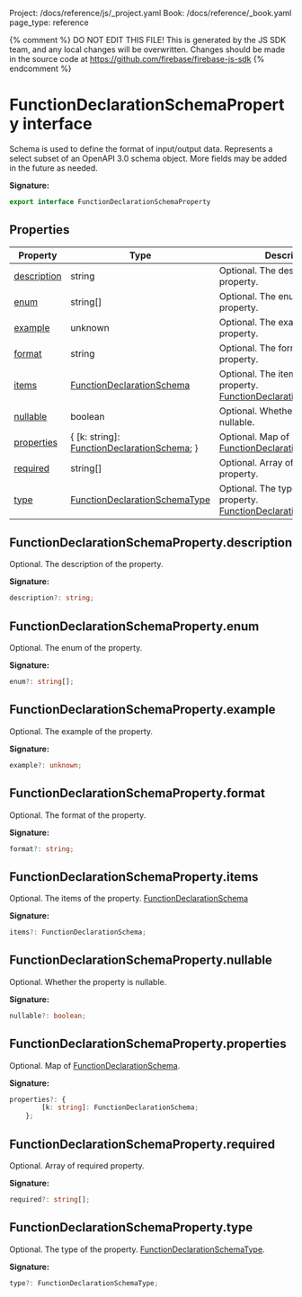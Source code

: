 Project: /docs/reference/js/_project.yaml
Book: /docs/reference/_book.yaml
page_type: reference

{% comment %}
DO NOT EDIT THIS FILE!
This is generated by the JS SDK team, and any local changes will be
overwritten. Changes should be made in the source code at
https://github.com/firebase/firebase-js-sdk
{% endcomment %}

# FunctionDeclarationSchemaProperty interface
Schema is used to define the format of input/output data. Represents a select subset of an OpenAPI 3.0 schema object. More fields may be added in the future as needed.

<b>Signature:</b>

```typescript
export interface FunctionDeclarationSchemaProperty 
```

## Properties

|  Property | Type | Description |
|  --- | --- | --- |
|  [description](./vertexai-preview.functiondeclarationschemaproperty.md#functiondeclarationschemapropertydescription) | string | Optional. The description of the property. |
|  [enum](./vertexai-preview.functiondeclarationschemaproperty.md#functiondeclarationschemapropertyenum) | string\[\] | Optional. The enum of the property. |
|  [example](./vertexai-preview.functiondeclarationschemaproperty.md#functiondeclarationschemapropertyexample) | unknown | Optional. The example of the property. |
|  [format](./vertexai-preview.functiondeclarationschemaproperty.md#functiondeclarationschemapropertyformat) | string | Optional. The format of the property. |
|  [items](./vertexai-preview.functiondeclarationschemaproperty.md#functiondeclarationschemapropertyitems) | [FunctionDeclarationSchema](./vertexai-preview.functiondeclarationschema.md#functiondeclarationschema_interface) | Optional. The items of the property. [FunctionDeclarationSchema](./vertexai-preview.functiondeclarationschema.md#functiondeclarationschema_interface) |
|  [nullable](./vertexai-preview.functiondeclarationschemaproperty.md#functiondeclarationschemapropertynullable) | boolean | Optional. Whether the property is nullable. |
|  [properties](./vertexai-preview.functiondeclarationschemaproperty.md#functiondeclarationschemapropertyproperties) | { \[k: string\]: [FunctionDeclarationSchema](./vertexai-preview.functiondeclarationschema.md#functiondeclarationschema_interface)<!-- -->; } | Optional. Map of [FunctionDeclarationSchema](./vertexai-preview.functiondeclarationschema.md#functiondeclarationschema_interface)<!-- -->. |
|  [required](./vertexai-preview.functiondeclarationschemaproperty.md#functiondeclarationschemapropertyrequired) | string\[\] | Optional. Array of required property. |
|  [type](./vertexai-preview.functiondeclarationschemaproperty.md#functiondeclarationschemapropertytype) | [FunctionDeclarationSchemaType](./vertexai-preview.md#functiondeclarationschematype) | Optional. The type of the property. [FunctionDeclarationSchemaType](./vertexai-preview.md#functiondeclarationschematype)<!-- -->. |

## FunctionDeclarationSchemaProperty.description

Optional. The description of the property.

<b>Signature:</b>

```typescript
description?: string;
```

## FunctionDeclarationSchemaProperty.enum

Optional. The enum of the property.

<b>Signature:</b>

```typescript
enum?: string[];
```

## FunctionDeclarationSchemaProperty.example

Optional. The example of the property.

<b>Signature:</b>

```typescript
example?: unknown;
```

## FunctionDeclarationSchemaProperty.format

Optional. The format of the property.

<b>Signature:</b>

```typescript
format?: string;
```

## FunctionDeclarationSchemaProperty.items

Optional. The items of the property. [FunctionDeclarationSchema](./vertexai-preview.functiondeclarationschema.md#functiondeclarationschema_interface)

<b>Signature:</b>

```typescript
items?: FunctionDeclarationSchema;
```

## FunctionDeclarationSchemaProperty.nullable

Optional. Whether the property is nullable.

<b>Signature:</b>

```typescript
nullable?: boolean;
```

## FunctionDeclarationSchemaProperty.properties

Optional. Map of [FunctionDeclarationSchema](./vertexai-preview.functiondeclarationschema.md#functiondeclarationschema_interface)<!-- -->.

<b>Signature:</b>

```typescript
properties?: {
        [k: string]: FunctionDeclarationSchema;
    };
```

## FunctionDeclarationSchemaProperty.required

Optional. Array of required property.

<b>Signature:</b>

```typescript
required?: string[];
```

## FunctionDeclarationSchemaProperty.type

Optional. The type of the property. [FunctionDeclarationSchemaType](./vertexai-preview.md#functiondeclarationschematype)<!-- -->.

<b>Signature:</b>

```typescript
type?: FunctionDeclarationSchemaType;
```
